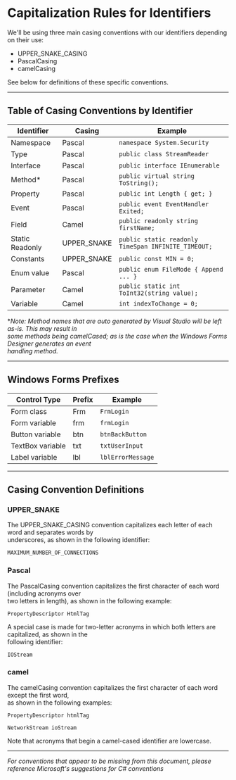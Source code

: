 # Capitalization Rules for Identifiers

We'll be using three main casing conventions with our identifiers depending on their use:
- UPPER_SNAKE_CASING
- PascalCasing
- camelCasing

See below for definitions of these specific conventions.

_______________
## Table of Casing Conventions by Identifier

| Identifier      | Casing        | Example                                
|-----------------|---------------|----------------------------------------
| Namespace       | Pascal        | `namespace System.Security`
| Type            | Pascal        | `public class StreamReader`
| Interface       | Pascal        | `public interface IEnumerable`
| Method*         | Pascal        | `public virtual string ToString();`
| Property        | Pascal        | `public int Length { get; }`
| Event           | Pascal        | `public event EventHandler Exited;`
| Field           | Camel         | `public readonly string firstName;`
| Static Readonly | UPPER_SNAKE   | `public static readonly TimeSpan INFINITE_TIMEOUT;`
| Constants       | UPPER_SNAKE   | `public const MIN = 0;`
| Enum value      | Pascal        | `public enum FileMode { Append ... }`
| Parameter       | Camel         | `public static int ToInt32(string value);`
| Variable        | Camel         | `int indexToChange = 0;`

\**Note: Method names that are auto generated by Visual Studio will be left as-is. This may result in \
some methods being camelCased; as is the case when the Windows Forms Designer generates an event \
handling method.*
_______________
## Windows Forms Prefixes

| Control Type     | Prefix        | Example
|------------------|---------------|----------------------------------------
| Form class       | Frm           | `FrmLogin`
| Form variable    | frm           | `frmLogin`
| Button variable  | btn           | `btnBackButton`
| TextBox variable | txt           | `txtUserInput`
| Label variable   | lbl           | `lblErrorMessage`

_______________
## Casing Convention Definitions

### UPPER_SNAKE

The UPPER_SNAKE_CASING convention capitalizes each letter of each word and separates words by \
underscores, as shown in the following identifier:

`MAXIMUM_NUMBER_OF_CONNECTIONS`

### Pascal

The PascalCasing convention capitalizes the first character of each word (including acronyms over \
two letters in length), as shown in the following example:

`PropertyDescriptor HtmlTag`

A special case is made for two-letter acronyms in which both letters are capitalized, as shown in the \
following identifier:

`IOStream`

### camel

The camelCasing convention capitalizes the first character of each word except the first word, \
as shown in the following examples:

`PropertyDescriptor htmlTag`

`NetworkStream ioStream`

Note that acronyms that begin a camel-cased identifier are lowercase.
_______________
*For conventions that appear to be missing from this document, please reference Microsoft's suggestions for C# conventions*
